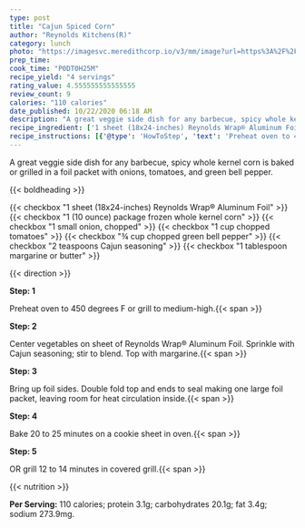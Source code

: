 ```yaml
---
type: post
title: "Cajun Spiced Corn"
author: "Reynolds Kitchens(R)"
category: lunch
photo: "https://imagesvc.meredithcorp.io/v3/mm/image?url=https%3A%2F%2Fimages.media-allrecipes.com%2Fuserphotos%2F2285250.jpg"
prep_time: 
cook_time: "P0DT0H25M"
recipe_yield: "4 servings"
rating_value: 4.555555555555555
review_count: 9
calories: "110 calories"
date_published: 10/22/2020 06:18 AM
description: "A great veggie side dish for any barbecue, spicy whole kernel corn is baked or grilled in a foil packet with onions, tomatoes, and green bell pepper."
recipe_ingredient: ['1 sheet (18x24-inches) Reynolds Wrap® Aluminum Foil', '1 (10 ounce) package frozen whole kernel corn', '1 small onion, chopped', '1 cup chopped tomatoes', '¾ cup chopped green bell pepper', '2 teaspoons Cajun seasoning', '1 tablespoon margarine or butter']
recipe_instructions: [{'@type': 'HowToStep', 'text': 'Preheat oven to 450 degrees F or grill to medium-high.\n'}, {'@type': 'HowToStep', 'text': 'Center vegetables on sheet of Reynolds Wrap&reg; Aluminum Foil. Sprinkle with Cajun seasoning; stir to blend. Top with margarine.\n'}, {'@type': 'HowToStep', 'text': 'Bring up foil sides. Double fold top and ends to seal making one large foil packet, leaving room for heat circulation inside.\n'}, {'@type': 'HowToStep', 'text': 'Bake 20 to 25 minutes on a cookie sheet in oven.\n'}, {'@type': 'HowToStep', 'text': 'OR grill 12 to 14 minutes in covered grill.\n'}]
---
```


A great veggie side dish for any barbecue, spicy whole kernel corn is baked or grilled in a foil packet with onions, tomatoes, and green bell pepper. 

{{< boldheading >}}

{{< checkbox "1 sheet (18x24-inches) Reynolds Wrap® Aluminum Foil" >}}
{{< checkbox "1 (10 ounce) package frozen whole kernel corn" >}}
{{< checkbox "1 small onion, chopped" >}}
{{< checkbox "1 cup chopped tomatoes" >}}
{{< checkbox "¾ cup chopped green bell pepper" >}}
{{< checkbox "2 teaspoons Cajun seasoning" >}}
{{< checkbox "1 tablespoon margarine or butter" >}}


{{< direction >}}

**Step: 1**

Preheat oven to 450 degrees F or grill to medium-high.{{< span >}}

**Step: 2**

Center vegetables on sheet of Reynolds Wrap® Aluminum Foil. Sprinkle with Cajun seasoning; stir to blend. Top with margarine.{{< span >}}

**Step: 3**

Bring up foil sides. Double fold top and ends to seal making one large foil packet, leaving room for heat circulation inside.{{< span >}}

**Step: 4**

Bake 20 to 25 minutes on a cookie sheet in oven.{{< span >}}

**Step: 5**

OR grill 12 to 14 minutes in covered grill.{{< span >}}

{{< nutrition >}}

**Per Serving:** 110 calories; protein 3.1g; carbohydrates 20.1g; fat 3.4g; sodium 273.9mg.